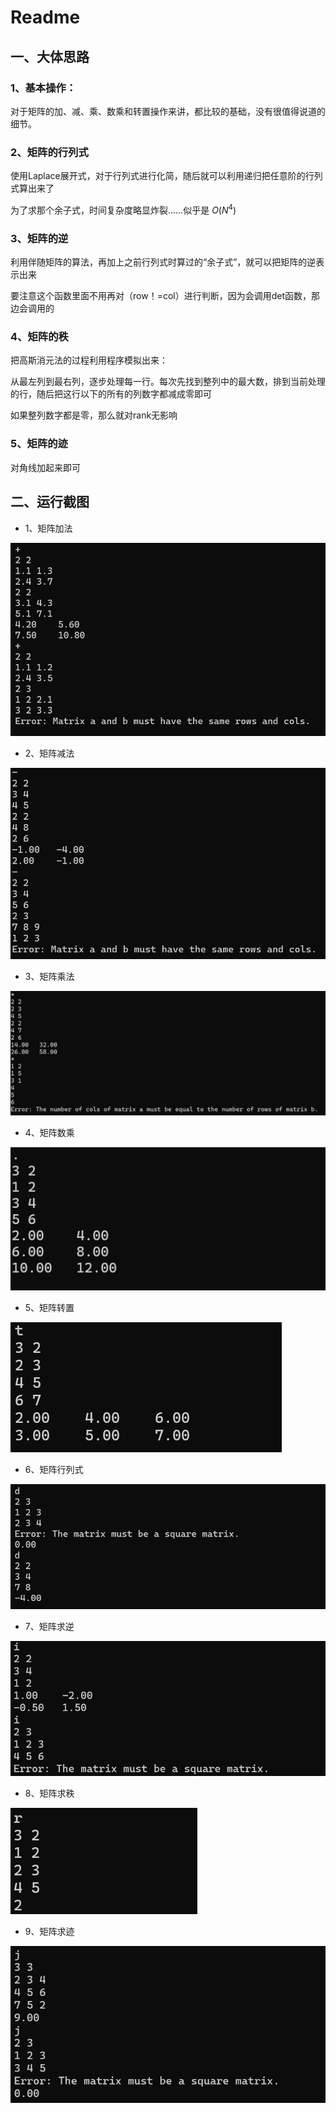 # Readme

## 一、大体思路

### 1、基本操作：

对于矩阵的加、减、乘、数乘和转置操作来讲，都比较的基础，没有很值得说道的细节。

### 2、矩阵的行列式

使用Laplace展开式，对于行列式进行化简，随后就可以利用递归把任意阶的行列式算出来了

为了求那个余子式，时间复杂度略显炸裂……似乎是 $O(N^4)$

### 3、矩阵的逆

利用伴随矩阵的算法，再加上之前行列式时算过的“余子式”，就可以把矩阵的逆表示出来

要注意这个函数里面不用再对（row！=col）进行判断，因为会调用det函数，那边会调用的

### 4、矩阵的秩

把高斯消元法的过程利用程序模拟出来：

从最左列到最右列，逐步处理每一行。每次先找到整列中的最大数，排到当前处理的行，随后把这行以下的所有的列数字都减成零即可

如果整列数字都是零，那么就对rank无影响

### 5、矩阵的迹

对角线加起来即可

## 二、运行截图

- 1、矩阵加法

![add](asset\add.png)

- 2、矩阵减法

![sub](asset\sub.png)

- 3、矩阵乘法

![矩阵乘法](asset/mul.png)

- 4、矩阵数乘

![scale](asset/scale.png)

- 5、矩阵转置

![transpose](asset/transpose.png)

- 6、矩阵行列式

![det](asset/det.png)

- 7、矩阵求逆

![inv](asset/inv.png)

- 8、矩阵求秩

![rank](asset/rank.png)

- 9、矩阵求迹

![trace](asset/trace.png)